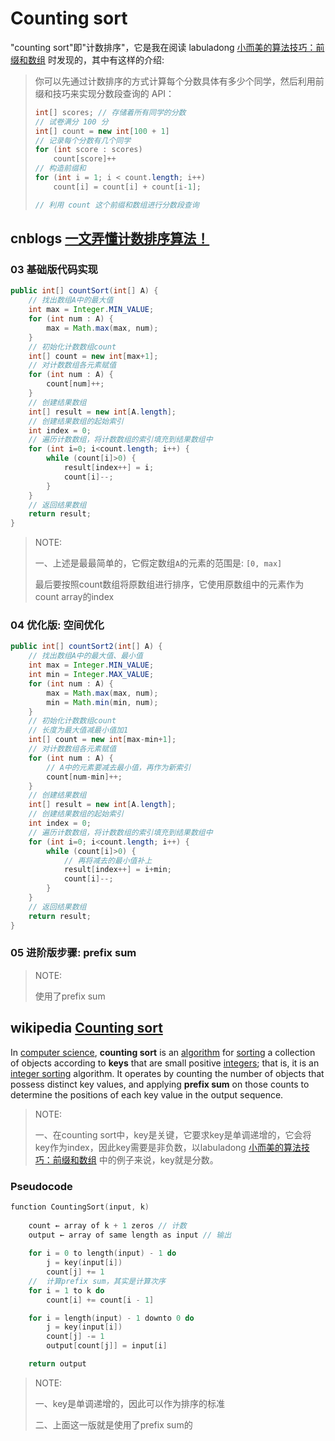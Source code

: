 # Counting sort

"counting sort"即"计数排序"，它是我在阅读 labuladong [小而美的算法技巧：前缀和数组](https://mp.weixin.qq.com/s?__biz=MzAxODQxMDM0Mw==&mid=2247494095&idx=2&sn=19a2609f33eadbbda1f6b75e2298d931&scene=21#wechat_redirect) 时发现的，其中有这样的介绍:

> 你可以先通过计数排序的方式计算每个分数具体有多少个同学，然后利用前缀和技巧来实现分数段查询的 API：
>
> ```Java
> int[] scores; // 存储着所有同学的分数
> // 试卷满分 100 分
> int[] count = new int[100 + 1]
> // 记录每个分数有几个同学
> for (int score : scores)
>     count[score]++
> // 构造前缀和
> for (int i = 1; i < count.length; i++)
>     count[i] = count[i] + count[i-1];
> 
> // 利用 count 这个前缀和数组进行分数段查询
> ```

## cnblogs [一文弄懂计数排序算法！](https://www.cnblogs.com/xiaochuan94/p/11198610.html)

### 03 基础版代码实现

```Java
public int[] countSort(int[] A) {
    // 找出数组A中的最大值
    int max = Integer.MIN_VALUE;
    for (int num : A) {
        max = Math.max(max, num);
    }
    // 初始化计数数组count
    int[] count = new int[max+1];
    // 对计数数组各元素赋值
    for (int num : A) {
        count[num]++;
    }
    // 创建结果数组
    int[] result = new int[A.length];
    // 创建结果数组的起始索引
    int index = 0;
    // 遍历计数数组，将计数数组的索引填充到结果数组中
    for (int i=0; i<count.length; i++) {
        while (count[i]>0) {
            result[index++] = i;
            count[i]--;
        }
    }
    // 返回结果数组
    return result;
}
```

> NOTE: 
>
> 一、上述是最最简单的，它假定数组`A`的元素的范围是: `[0, max]`
>
> 最后要按照count数组将原数组进行排序，它使用原数组中的元素作为count array的index

### 04 优化版: 空间优化

```Java
public int[] countSort2(int[] A) {
    // 找出数组A中的最大值、最小值
    int max = Integer.MIN_VALUE;
    int min = Integer.MAX_VALUE;
    for (int num : A) {
        max = Math.max(max, num);
        min = Math.min(min, num);
    }
    // 初始化计数数组count
    // 长度为最大值减最小值加1
    int[] count = new int[max-min+1];
    // 对计数数组各元素赋值
    for (int num : A) {
        // A中的元素要减去最小值，再作为新索引
        count[num-min]++;
    }
    // 创建结果数组
    int[] result = new int[A.length];
    // 创建结果数组的起始索引
    int index = 0;
    // 遍历计数数组，将计数数组的索引填充到结果数组中
    for (int i=0; i<count.length; i++) {
        while (count[i]>0) {
            // 再将减去的最小值补上
            result[index++] = i+min;
            count[i]--;
        }
    }
    // 返回结果数组
    return result;
}
```



### 05 进阶版步骤: prefix sum

> NOTE: 
>
> 使用了prefix sum

## wikipedia [Counting sort](https://en.wikipedia.org/wiki/Comparison_sort)

In [computer science](https://en.wikipedia.org/wiki/Computer_science), **counting sort** is an [algorithm](https://en.wikipedia.org/wiki/Algorithm) for [sorting](https://en.wikipedia.org/wiki/Sorting_algorithm) a collection of objects according to **keys** that are small positive [integers](https://en.wikipedia.org/wiki/Integer); that is, it is an [integer sorting](https://en.wikipedia.org/wiki/Integer_sorting) algorithm. It operates by counting the number of objects that possess distinct key values, and applying **prefix sum** on those counts to determine the positions of each key value in the output sequence.

> NOTE: 
>
> 一、在counting sort中，key是关键，它要求key是单调递增的，它会将key作为index，因此key需要是非负数，以labuladong [小而美的算法技巧：前缀和数组](https://mp.weixin.qq.com/s?__biz=MzAxODQxMDM0Mw==&mid=2247494095&idx=2&sn=19a2609f33eadbbda1f6b75e2298d931&scene=21#wechat_redirect)  中的例子来说，key就是分数。
>





### Pseudocode

```C++
function CountingSort(input, k)
    
    count ← array of k + 1 zeros // 计数
    output ← array of same length as input // 输出
    
    for i = 0 to length(input) - 1 do
        j = key(input[i])
        count[j] += 1
    //  计算prefix sum，其实是计算次序
    for i = 1 to k do 
        count[i] += count[i - 1] 

    for i = length(input) - 1 downto 0 do
        j = key(input[i])
        count[j] -= 1
        output[count[j]] = input[i]

    return output
```

> NOTE: 
>
> 一、key是单调递增的，因此可以作为排序的标准
>
> 二、上面这一版就是使用了prefix sum的




